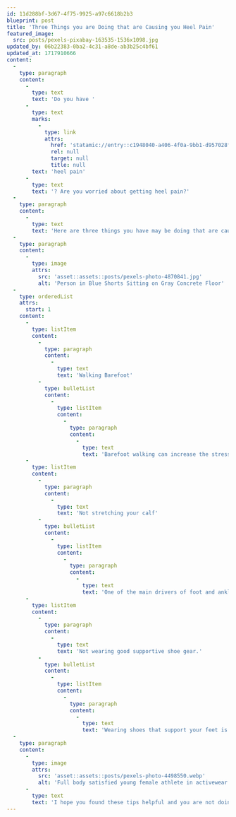 ```yaml
---
id: 11d288bf-3d67-4f75-9925-a97c6618b2b3
blueprint: post
title: 'Three Things you are Doing that are Causing you Heel Pain'
featured_image:
  src: posts/pexels-pixabay-163535-1536x1098.jpg
updated_by: 06b22383-0ba2-4c31-a8de-ab3b25c4bf61
updated_at: 1717910666
content:
  -
    type: paragraph
    content:
      -
        type: text
        text: 'Do you have '
      -
        type: text
        marks:
          -
            type: link
            attrs:
              href: 'statamic://entry::c1948040-a406-4f0a-9bb1-d957028f68ab'
              rel: null
              target: null
              title: null
        text: 'heel pain'
      -
        type: text
        text: '? Are you worried about getting heel pain?'
  -
    type: paragraph
    content:
      -
        type: text
        text: 'Here are three things you have may be doing that are causing you heel pain, or put you at a great risk for developing heel pain.'
  -
    type: paragraph
    content:
      -
        type: image
        attrs:
          src: 'asset::assets::posts/pexels-photo-4870841.jpg'
          alt: 'Person in Blue Shorts Sitting on Gray Concrete Floor'
  -
    type: orderedList
    attrs:
      start: 1
    content:
      -
        type: listItem
        content:
          -
            type: paragraph
            content:
              -
                type: text
                text: 'Walking Barefoot'
          -
            type: bulletList
            content:
              -
                type: listItem
                content:
                  -
                    type: paragraph
                    content:
                      -
                        type: text
                        text: 'Barefoot walking can increase the stress and strain that is put through your feet and cause areas of your feet to become irritated and inflamed, leading to pain. Don’t walk barefoot at home. Have a designated pair of supportive sandals that you wear at your home.'
      -
        type: listItem
        content:
          -
            type: paragraph
            content:
              -
                type: text
                text: 'Not stretching your calf'
          -
            type: bulletList
            content:
              -
                type: listItem
                content:
                  -
                    type: paragraph
                    content:
                      -
                        type: text
                        text: 'One of the main drivers of foot and ankle pathology are tight calf muscles. Tight calf muscles can change the biomechanics of how you walk, therefore increasing stress and strain through your feet, resulting in areas of pain. Make sure you are stretching, and your muscles are not too tight, especially those calf muscles!'
      -
        type: listItem
        content:
          -
            type: paragraph
            content:
              -
                type: text
                text: 'Not wearing good supportive shoe gear.'
          -
            type: bulletList
            content:
              -
                type: listItem
                content:
                  -
                    type: paragraph
                    content:
                      -
                        type: text
                        text: 'Wearing shoes that support your feet is very important to help treat heel pain. Make sure you are wearing good supportive shoes and orthotics to keep your foot pain at bay.'
  -
    type: paragraph
    content:
      -
        type: image
        attrs:
          src: 'asset::assets::posts/pexels-photo-4498550.webp'
          alt: 'Full body satisfied young female athlete in activewear sitting on floor near folded fitness mat and tying sneakers before training while looking down with smile'
      -
        type: text
        text: 'I hope you found these tips helpful and you are not doing any of the above!'
---
```

